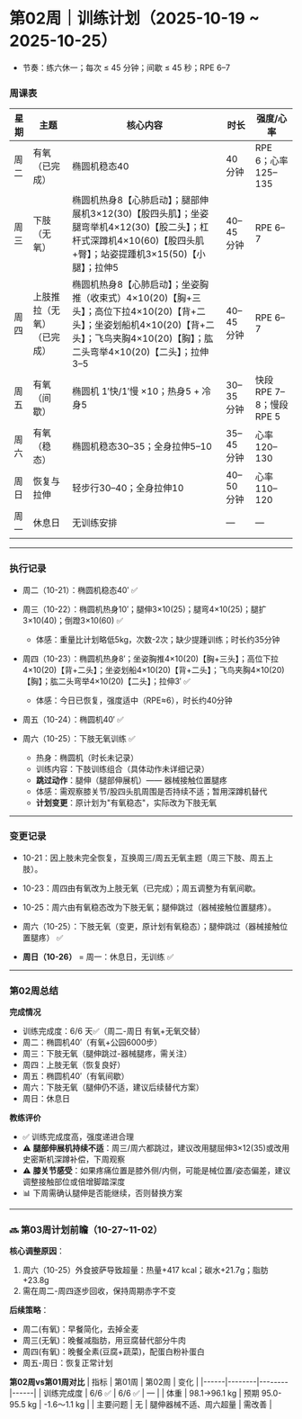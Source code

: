 # 第02周｜训练计划（2025-10-19 ~ 2025-10-25）

 - 节奏：练六休一；每次 ≤ 45 分钟；间歇 ≤ 45 秒；RPE 6–7

### 周课表
| 星期 | 主题 | 核心内容 | 时长 | 强度/心率 |
|------|------|----------|------|-----------|
| 周二 | 有氧（已完成） | 椭圆机稳态40 | 40 分钟 | RPE 6；心率 125–135 |
| 周三 | 下肢（无氧） | 椭圆机热身8【心肺启动】；腿部伸展机3×12(30)【股四头肌】；坐姿腿弯举机4×12(30)【股二头】；杠杆式深蹲机4×10(60)【股四头肌+臀】；站姿提踵机3×15(50)【小腿】；拉伸5 | 40–45 分钟 | RPE 6–7 |
| 周四 | 上肢推拉（无氧）（已完成） | 椭圆机热身8【心肺启动】；坐姿胸推（收束式）4×10(20)【胸+三头】；高位下拉4×10(20)【背+二头】；坐姿划船机4×10(20)【背+二头】；飞鸟夹胸4×10(20)【胸】；肱二头弯举4×10(20)【二头】；拉伸3–5 | 40–45 分钟 | RPE 6–7 |
| 周五 | 有氧（间歇） | 椭圆机 1′快/1′慢 ×10；热身5 + 冷身5 | 30–35 分钟 | 快段RPE 7–8；慢段RPE 5 |
| 周六 | 有氧（稳态） | 椭圆机稳态30–35；全身拉伸5–10 | 35–45 分钟 | 心率 120–130 |
| 周日 | 恢复与拉伸 | 轻步行30–40；全身拉伸10 | 40–50 分钟 | 心率 110–120 |
| 周一 | 休息日 | 无训练安排 | — | — |

---

### 执行记录
- 周二（10-21）：椭圆机稳态40′ ✅
- 周三（10-22）：椭圆机热身10′；腿伸3×10(25)；腿弯4×10(25)；腿扩3×10(40)；倒蹬3×10(60) ✅
  - 体感：重量比计划略低5kg，次数-2次；缺少提踵训练；时长约35分钟
 - 周四（10-23）：椭圆机热身8′；坐姿胸推4×10(20)【胸+三头】；高位下拉4×10(20)【背+二头】；坐姿划船4×10(20)【背+二头】；飞鸟夹胸4×10(20)【胸】；肱二头弯举4×10(20)【二头】；拉伸3′ ✅
   - 体感：今日已恢复，强度适中（RPE≈6），时长约40分钟

- 周五（10-24）：椭圆机40′ ✅
- 周六（10-25）：下肢无氧训练 ✅
  - 热身：椭圆机（时长未记录）
  - 训练内容：下肢训练组合（具体动作未详细记录）
  - **跳过动作**：腿伸（腿部伸展机）—— 器械接触位置腿疼
  - 体感：需观察膝关节/股四头肌周围是否持续不适；暂用深蹲机替代
  - **计划变更**：原计划为"有氧稳态"，实际改为下肢无氧

---

### 变更记录
- 10-21：因上肢未完全恢复，互换周三/周五无氧主题（周三下肢、周五上肢）。
- 10-23：周四由有氧改为上肢无氧（已完成）；周五调整为有氧间歇。
- 10-25：周六由有氧稳态改为下肢无氧；腿伸跳过（器械接触位置腿疼）。

- 周六（10-25）：下肢无氧（变更，原计划有氧稳态）；腿伸跳过（器械接触位置腿疼） ✅
  
- **周日（10-26）** = 周一：休息日，无训练 ✅

---

### 第02周总结

**完成情况**
- 训练完成度：6/6 天✅（周二-周日 有氧+无氧交替）
- 周二：椭圆机40′（有氧+公园6000步）
- 周三：下肢无氧（腿伸跳过-器械腿疼，需关注）
- 周四：上肢无氧（恢复良好）
- 周五：椭圆机40′（有氧间歇）
- 周六：下肢无氧（腿伸仍不适，建议后续替代方案）
- 周日：休息日

**教练评价**
- ✅ 训练完成度高，强度递进合理
- ⚠️ **腿部伸展机持续不适**：周三/周六都跳过，建议改用腿屈伸3×12(35)或改用史密斯机深蹲补偿，下周观察
- ⚠️ **膝关节感受**：如果疼痛位置是膝外侧/内侧，可能是械位置/姿态偏差，建议调整接触部位或倍增脚踏深度
- 📊 下周需确认腿伸是否能继续，否则替换方案

---

### 🔜 第03周计划前瞻（10-27~11-02）

**核心调整原因**：
1. 周六（10-25）外食披萨导致超量：热量+417 kcal；碳水+21.7g；脂肪+23.8g
2. 需在周二-周四逐步回收，保持周期赤字不变

**后续策略**：
- 周二(有氧)：早餐简化，去掉全麦
- 周三(无氧)：晚餐减脂肪，用豆腐替代部分牛肉
- 周四(有氧)：晚餐全素(豆腐+蔬菜)，配蛋白粉补蛋白
- 周五-周日：恢复正常计划

**第02周vs第01周对比**
| 指标 | 第01周 | 第02周 | 变化 |
|------|--------|--------|------|
| 训练完成度 | 6/6 ✅ | 6/6 ✅ | — |
| 体重 | 98.1→96.1 kg | 预期 95.0-95.5 kg | -1.6～1.1 kg |
| 主要问题 | 无 | 腿伸器械不适、周六超量 | 需改善 |


